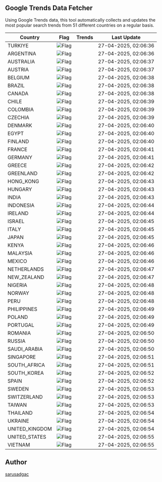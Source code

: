 
## Google Trends Data Fetcher

Using Google Trends data, this tool automatically collects and updates the most popular search trends from 51 different countries on a regular basis.


| Country | Flag | Trends | Last Update |
| --- | --- | --- | --- |
| TURKIYE | ![Flag](https://flagcdn.com/16x12/tr.png) |  | 27-04-2025, 02:06:36 |
| ARGENTINA | ![Flag](https://flagcdn.com/16x12/ar.png) |  | 27-04-2025, 02:06:36 |
| AUSTRALIA | ![Flag](https://flagcdn.com/16x12/au.png) |  | 27-04-2025, 02:06:37 |
| AUSTRIA | ![Flag](https://flagcdn.com/16x12/at.png) |  | 27-04-2025, 02:06:37 |
| BELGIUM | ![Flag](https://flagcdn.com/16x12/be.png) |  | 27-04-2025, 02:06:38 |
| BRAZIL | ![Flag](https://flagcdn.com/16x12/br.png) |  | 27-04-2025, 02:06:38 |
| CANADA | ![Flag](https://flagcdn.com/16x12/ca.png) |  | 27-04-2025, 02:06:38 |
| CHILE | ![Flag](https://flagcdn.com/16x12/cl.png) |  | 27-04-2025, 02:06:39 |
| COLOMBIA | ![Flag](https://flagcdn.com/16x12/co.png) |  | 27-04-2025, 02:06:39 |
| CZECHIA | ![Flag](https://flagcdn.com/16x12/cz.png) |  | 27-04-2025, 02:06:39 |
| DENMARK | ![Flag](https://flagcdn.com/16x12/dk.png) |  | 27-04-2025, 02:06:40 |
| EGYPT | ![Flag](https://flagcdn.com/16x12/eg.png) |  | 27-04-2025, 02:06:40 |
| FINLAND | ![Flag](https://flagcdn.com/16x12/fi.png) |  | 27-04-2025, 02:06:40 |
| FRANCE | ![Flag](https://flagcdn.com/16x12/fr.png) |  | 27-04-2025, 02:06:41 |
| GERMANY | ![Flag](https://flagcdn.com/16x12/de.png) |  | 27-04-2025, 02:06:41 |
| GREECE | ![Flag](https://flagcdn.com/16x12/gr.png) |  | 27-04-2025, 02:06:42 |
| GREENLAND | ![Flag](https://flagcdn.com/16x12/gl.png) |  | 27-04-2025, 02:06:42 |
| HONG_KONG | ![Flag](https://flagcdn.com/16x12/hk.png) |  | 27-04-2025, 02:06:43 |
| HUNGARY | ![Flag](https://flagcdn.com/16x12/hu.png) |  | 27-04-2025, 02:06:43 |
| INDIA | ![Flag](https://flagcdn.com/16x12/in.png) |  | 27-04-2025, 02:06:43 |
| INDONESIA | ![Flag](https://flagcdn.com/16x12/id.png) |  | 27-04-2025, 02:06:44 |
| IRELAND | ![Flag](https://flagcdn.com/16x12/ie.png) |  | 27-04-2025, 02:06:44 |
| ISRAEL | ![Flag](https://flagcdn.com/16x12/il.png) |  | 27-04-2025, 02:06:45 |
| ITALY | ![Flag](https://flagcdn.com/16x12/it.png) |  | 27-04-2025, 02:06:45 |
| JAPAN | ![Flag](https://flagcdn.com/16x12/jp.png) |  | 27-04-2025, 02:06:45 |
| KENYA | ![Flag](https://flagcdn.com/16x12/ke.png) |  | 27-04-2025, 02:06:46 |
| MALAYSIA | ![Flag](https://flagcdn.com/16x12/my.png) |  | 27-04-2025, 02:06:46 |
| MEXICO | ![Flag](https://flagcdn.com/16x12/mx.png) |  | 27-04-2025, 02:06:46 |
| NETHERLANDS | ![Flag](https://flagcdn.com/16x12/nl.png) |  | 27-04-2025, 02:06:47 |
| NEW_ZEALAND | ![Flag](https://flagcdn.com/16x12/nz.png) |  | 27-04-2025, 02:06:47 |
| NIGERIA | ![Flag](https://flagcdn.com/16x12/ng.png) |  | 27-04-2025, 02:06:48 |
| NORWAY | ![Flag](https://flagcdn.com/16x12/no.png) |  | 27-04-2025, 02:06:48 |
| PERU | ![Flag](https://flagcdn.com/16x12/pe.png) |  | 27-04-2025, 02:06:48 |
| PHILIPPINES | ![Flag](https://flagcdn.com/16x12/ph.png) |  | 27-04-2025, 02:06:49 |
| POLAND | ![Flag](https://flagcdn.com/16x12/pl.png) |  | 27-04-2025, 02:06:49 |
| PORTUGAL | ![Flag](https://flagcdn.com/16x12/pt.png) |  | 27-04-2025, 02:06:49 |
| ROMANIA | ![Flag](https://flagcdn.com/16x12/ro.png) |  | 27-04-2025, 02:06:50 |
| RUSSIA | ![Flag](https://flagcdn.com/16x12/ru.png) |  | 27-04-2025, 02:06:50 |
| SAUDI_ARABIA | ![Flag](https://flagcdn.com/16x12/sa.png) |  | 27-04-2025, 02:06:50 |
| SINGAPORE | ![Flag](https://flagcdn.com/16x12/sg.png) |  | 27-04-2025, 02:06:51 |
| SOUTH_AFRICA | ![Flag](https://flagcdn.com/16x12/za.png) |  | 27-04-2025, 02:06:51 |
| SOUTH_KOREA | ![Flag](https://flagcdn.com/16x12/kr.png) |  | 27-04-2025, 02:06:52 |
| SPAIN | ![Flag](https://flagcdn.com/16x12/es.png) |  | 27-04-2025, 02:06:52 |
| SWEDEN | ![Flag](https://flagcdn.com/16x12/se.png) |  | 27-04-2025, 02:06:53 |
| SWITZERLAND | ![Flag](https://flagcdn.com/16x12/ch.png) |  | 27-04-2025, 02:06:53 |
| TAIWAN | ![Flag](https://flagcdn.com/16x12/tw.png) |  | 27-04-2025, 02:06:53 |
| THAILAND | ![Flag](https://flagcdn.com/16x12/th.png) |  | 27-04-2025, 02:06:54 |
| UKRAINE | ![Flag](https://flagcdn.com/16x12/ua.png) |  | 27-04-2025, 02:06:54 |
| UNITED_KINGDOM | ![Flag](https://flagcdn.com/16x12/gb.png) |  | 27-04-2025, 02:06:54 |
| UNITED_STATES | ![Flag](https://flagcdn.com/16x12/us.png) |  | 27-04-2025, 02:06:55 |
| VIETNAM | ![Flag](https://flagcdn.com/16x12/vn.png) |  | 27-04-2025, 02:06:55 |


## Author
 [sarusadgac](https://x.com/sarusadgac)
